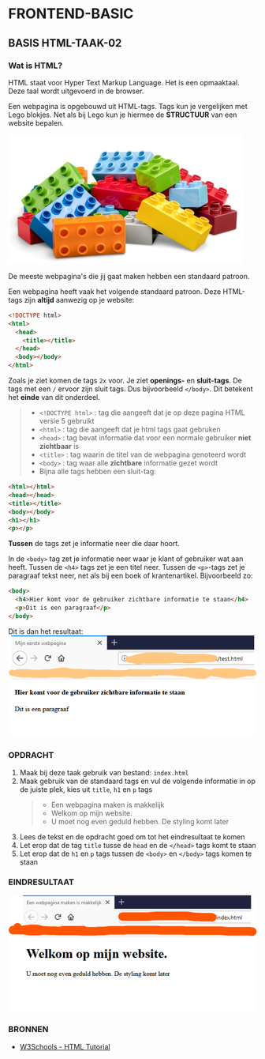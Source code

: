 # FRONTEND-BASIC

## BASIS HTML-TAAK-02

### Wat is HTML?

HTML staat voor Hyper Text Markup Language. Het is een opmaaktaal. Deze taal wordt uitgevoerd in de browser.

Een webpagina is opgebouwd uit HTML-tags. Tags kun je vergelijken met Lego blokjes. Net als bij Lego kun je hiermee de **STRUCTUUR** van een website bepalen.

![lego](images/lego.jpg)

De meeste webpagina's die jij gaat maken hebben een standaard patroon.

Een webpagina heeft vaak het volgende standaard patroon. Deze HTML-tags zijn **altijd** aanwezig op je website:

```html
<!DOCTYPE html>
<html>
  <head>
    <title></title>
  </head>
  <body></body>
</html>
```

Zoals je ziet komen de tags `2x` voor. Je ziet __openings-__ en __sluit-tags__.
De tags met een `/` ervoor zijn sluit tags. Dus bijvoorbeeld `</body>`. Dit betekent het **einde** van dit onderdeel.

> * `<!DOCTYPE html>` : tag die aangeeft dat je op deze pagina HTML versie 5 gebruikt
> * `<html>` : tag die aangeeft dat je html tags gaat gebruken
> * `<head>` : tag bevat informatie dat voor een normale gebruiker __niet zichtbaar__ is
> * `<title>` : tag waarin de titel van de webpagina genoteerd wordt
> * `<body>` : tag waar alle **zichtbare** informatie gezet wordt
> * Bijna alle tags hebben een sluit-tag:

```html
<html></html>
<head></head>
<title></title>
<body></body>
<h1></h1>
<p></p>
```

__Tussen__ de tags zet je informatie neer die daar hoort.

In de `<body>` tag zet je informatie neer waar je klant of gebruiker wat aan heeft. Tussen de `<h4>` tags zet je een titel neer. Tussen de `<p>`-tags zet je paragraaf tekst neer, net als bij een boek of krantenartikel. Bijvoorbeeld zo:

```html
<body>
  <h4>Hier komt voor de gebruiker zichtbare informatie te staan</h4>
  <p>Dit is een paragraaf</p>
</body>
```

Dit is dan het resultaat:
![een voorbeeld](images/index.png)

### OPDRACHT

1. Maak bij deze taak gebruik van bestand: `index.html`
2. Maak gebruik van de standaard tags en vul de volgende informatie in op de juiste plek, kies uit `title`, `h1` en `p` tags
   > - Een webpagina maken is makkelijk
   > - Welkom op mijn website.
   > - U moet nog even geduld hebben. De styling komt later
3. Lees de tekst en de opdracht goed om tot het eindresultaat te komen
4. Let erop dat de tag `title` tusse de `head` en de `</head>` tags komt te staan
5. Let erop dat de `h1` en `p` tags tussen de `<body>` en `</body>` tags komen te staan

### EINDRESULTAAT

![eerste webpagina](images/resultaat.png)

### BRONNEN

- [W3Schools - HTML Tutorial](https://www.w3schools.com/html/)
